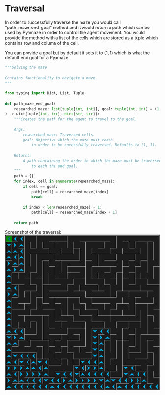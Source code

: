 # Traversal
In order to successfully traverse the maze you would call "path_maze_end_goal" method and it would return a path which
can be used by Pyamaze in order to control the agent movement. You would provide the method with a list of the cells
which are stored as a tuple which contains row and column of the cell.

You can provide a goal but by default it sets it to (1, 1) which is what the default end goal for a Pyamaze

```python
"""Solving the maze

Contains functionality to navigate a maze.
"""

from typing import Dict, List, Tuple

def path_maze_end_goal(
    researched_maze: list[tuple[int, int]], goal: tuple[int, int] = (1, 1)
) -> Dict[Tuple[int, int], dict[str, str]]:
    """Creates the path for the agent to travel to the goal.

    Args:
        researched_maze: Traversed cells.
        goal: Objective which the maze must reach
            in order to be sucessfully traversed. Defaults to (1, 1).

    Returns:
        A path containing the order in which the maze must be traversed
            to each the end goal.
    """
    path = {}
    for index, cell in enumerate(researched_maze):
        if cell == goal:
            path[cell] = researched_maze[index]
            break

        if index < len(researched_maze) - 1:
            path[cell] = researched_maze[index + 1]

    return path
```

Screenshot of the traversal:
![Screenshot of mapped maze](traversed_20x20_maze.png)

